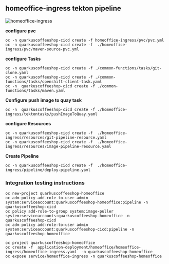 ## homeoffice-ingress tekton pipeline

![homeoffice-ingress](../images/homeoffice-ingress.png)

**configure pvc**
```
oc -n quarkuscoffeeshop-cicd create -f homeoffice-ingress/pvc/pvc.yml
oc -n quarkuscoffeeshop-cicd create -f  ./homeoffice-ingress/pvc/maven-source-pvc.yml
```


**configure Tasks**
```
oc -n quarkuscoffeeshop-cicd create -f ./common-functions/tasks/git-clone.yaml
oc -n quarkuscoffeeshop-cicd create -f ./common-functions/tasks/openshift-client-task.yaml
oc -n  quarkuscoffeeshop-cicd create -f ./common-functions/tasks/maven.yaml
```

**Configure push image to quay task**
```
oc -n  quarkuscoffeeshop-cicd create -f ./homeoffice-ingress/tektontasks/pushImageToQuay.yaml
```

**configure Resources**
```
oc -n quarkuscoffeeshop-cicd create -f  ./homeoffice-ingress/resources/git-pipeline-resource.yaml
oc -n quarkuscoffeeshop-cicd create -f  ./homeoffice-ingress/resources/image-pipeline-resource.yaml
```

**Create Pipeline**
```
oc -n quarkuscoffeeshop-cicd create -f  ./homeoffice-ingress/pipeline/deploy-pipeline.yaml
```


### Integration testing instructions 
```
oc new-project quarkuscoffeeshop-homeoffice
oc adm policy add-role-to-user admin system:serviceaccount:quarkuscoffeeshop-homeoffice:pipeline -n quarkuscoffeeshop-cicd
oc policy add-role-to-group system:image-puller system:serviceaccounts:quarkuscoffeeshop-homeoffice -n quarkuscoffeeshop-cicd
oc adm policy add-role-to-user admin system:serviceaccount:quarkuscoffeeshop-cicd:pipeline -n quarkuscoffeeshop-homeoffice

oc project quarkuscoffeeshop-homeoffice
oc create -f  application-deployment/homeoffice/homeoffice-ingress/homeoffice-ingress.yaml  -n quarkuscoffeeshop-homeoffice
oc expose service/homeoffice-ingress -n quarkuscoffeeshop-homeoffice
```